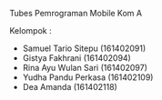 Tubes Pemrograman Mobile Kom A

Kelompok :

- Samuel Tario Sitepu (161402091)
- Gistya Fakhrani (161402094)
- Rina Ayu Wulan Sari (161402097)
- Yudha Pandu Perkasa (161402109)
- Dea Amanda (161402118)
